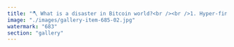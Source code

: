 ```yaml
---
title: "🪓 What is a disaster in Bitcoin world?<br /><br />1. Hyper-financialization<br />- Too many 'believers' are just in it for number-go-up.<br />- Custodial services dominate. Most don’t self-custody.<br />- Bitcoin ETFs and corporate stacking (e.g. MicroStrategy) shift power away from the original ethos of peer-to-peer cash.<br /><br />2. Stagnant base-layer development<br />- Some treat protocol ossification as dogma.<br />- Good ideas (like covenants, drivechains, or better privacy tools) get stonewalled for political reasons.<br />- Innovation is outsourced to Layer 2s, many of which are centralized or immature.<br /><br />3. Toxic maximalism<br />- It often devolves into purity tests, tribalism, and attacking everything non-Bitcoin — especially Ethereum.<br />- This drives out thoughtful people who might’ve helped fix the culture.<br />- It’s more about identity performance than open discourse now.<br /><br />4. Over-concentration of mining & wealth<br />- A lot of mining remains in jurisdictions that are not exactly pro-freedom.<br />- Early whales, custodians, and corporate giants now hold disproportionate sway over perception and liquidity.<br /><br />5. Retail sidelined<br />- Most people don’t use Bitcoin — they speculate on it.<br />- Payments? Rare. Circular economies? Niche.<br />- Lightning is promising, but underused and still clunky for many."
image: "./images/gallery-item-685-02.jpg"
watermark: "683"
section: "gallery"
---
```

